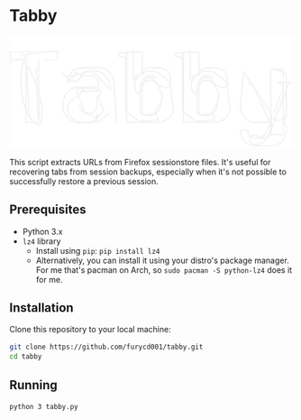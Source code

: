 # Tabby

![alt text](tabby.png "Tabby")

This script extracts URLs from Firefox sessionstore files. It's useful for recovering tabs from session backups, especially when it's not possible to successfully restore a previous session.

## Prerequisites

+   Python 3.x
+   `lz4` library
    +   Install using `pip`: `pip install lz4`
    +   Alternatively, you can install it using your distro's package manager. For me that's pacman on Arch, so `sudo pacman -S python-lz4` does it for me.

## Installation

Clone this repository to your local machine:

```bash
git clone https://github.com/furycd001/tabby.git
cd tabby
```

## Running

```bash
python 3 tabby.py
```
